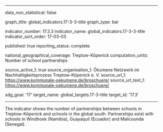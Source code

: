 
---

data_non_statistical: false

graph_title: global_indicators.17-3-3-title
graph_type: bar

indicator_number: 17.3.3
indicator_name: global_indicators.17-3-3-title
indicator_sort_order: 17-03-03

published: true
reporting_status: complete

national_geographical_coverage: Treptow-Köpenick
computation_units: Number of school partnerships

source_active_1: true
source_organisation_1: Ökumene Netzwerk im Nachhaltigkeitsprozess Treptow-Köpenick e. V.
source_url_1: https://www.kommunale-oekumene.de/broschuere/
source_url_text_1: https://www.kommunale-oekumene.de/broschuere/

sdg_goal: '17'
target_name: global_targets.17-3-title
target_id: '17.3'

---

The indicator shows the number of partnerships between schools in Treptow-Köpenick and schools in the global south.
Partnerships exist with schools in Windhoek (Namibia), Guayaquil (Ecuador) and Malicounda (Senegal).
